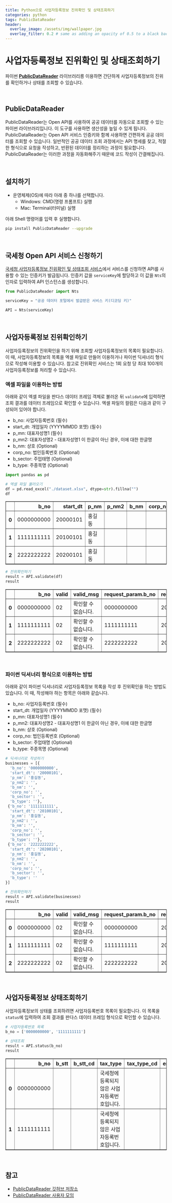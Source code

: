 ```yaml
---
title: Python으로 사업자등록정보 진위확인 및 상태조회하기
categories: python
tags: PublicDataReader
header:
  overlay_image: /assets/img/wallpaper.jpg
  overlay_filter: 0.2 # same as adding an opacity of 0.5 to a black background
---
```


# 사업자등록정보 진위확인 및 상태조회하기

파이썬 [**PublicDataReader**](https://github.com/WooilJeong/PublicDataReader) 라이브러리릉 이용하면 간단하게 사업자등록정보의 진위를 확인하거나 상태를 조회할 수 있습니다. 

<br>

## PublicDataReader

PublicDataReader는 Open API를 사용하여 공공 데이터를 자동으로 조회할 수 있는 파이썬 라이브러리입니다. 이 도구를 사용하면 생산성을 높일 수 있게 됩니다. PublicDataReader는 Open API 서비스 인증키와 함께 사용하면 간편하게 공공 데이터를 조회할 수 있습니다. 일반적인 공공 데이터 조회 과정에서는 API 명세를 찾고, 적절한 형식으로 요청을 작성하고, 반환된 데이터를 정리하는 과정이 필요합니다. PublicDataReader는 이러한 과정을 자동화해주기 때문에 코드 작성이 간결해집니다.

<br>

## 설치하기

- 운영체제(OS)에 따라 아래 중 하나를 선택합니다.
    - Windows: CMD(명령 프롬프트) 실행
    - Mac: Terminal(터미널) 실행

아래 Shell 명령어를 입력 후 실행합니다.

```bash
pip install PublicDataReader --upgrade
```

<br>

## 국세청 Open API 서비스 신청하기

[국세청 사업자등록정보 진위확인 및 상태조회 서비스](https://www.data.go.kr/tcs/dss/selectApiDataDetailView.do?publicDataPk=15081808)에서 서비스를 신청하면 API를 사용할 수 있는 인증키가 발급됩니다. 인증키 값을 `serviceKey`에 할당하고 이 값을 `Nts`의 인자로 입력하여 API 인스턴스를 생성합니다.


```python
from PublicDataReader import Nts

serviceKey = "공공 데이터 포털에서 발급받은 서비스 키(디코딩 키)"

API = Nts(serviceKey)
```

<br>

## 사업자등록정보 진위확인하기

사업자등록정보의 진위확인을 하기 위해 조회할 사업자등록정보의 목록이 필요합니다. 이 때, 사업자등록정보의 목록을 엑셀 파일로 만들어 이용하거나 파이썬 딕셔너리 형식으로 작성해 이용할 수 있습니다. 참고로 진위확인 서비스는 1회 요청 당 최대 100개의 사업자등록정보를 처리할 수 있습니다.

### 엑셀 파일을 이용하는 방법

아래와 같이 엑셀 파일을 판다스 데이터 프레임 객체로 불러온 뒤 `validate`에 입력하면 조회 결과를 데이터 프레임으로 확인할 수 있습니다. 엑셀 파일의 컬럼은 다음과 같이 구성되어 있어야 합니다.

- b_no: 사업자등록번호 (필수)
- start_dt: 개업일자 (YYYYMMDD 포맷) (필수)
- p_mn: 대표자성명1 (필수)
- p_mn2: 대표자성명2 - 대표자성명1 이 한글이 아닌 경우, 이에 대한 한글명
- b_nm: 상호 (Optional)
- corp_no: 법인등록번호 (Optional)
- b_sector: 주업태명 (Optional)
- b_type: 주종목명 (Optional)


```python
import pandas as pd

# 엑셀 파일 불러오기
df = pd.read_excel("./dataset.xlsx", dtype=str).fillna("")
df
```




<div>
<style scoped>
    .dataframe tbody tr th:only-of-type {
        vertical-align: middle;
    }

    .dataframe tbody tr th {
        vertical-align: top;
    }

    .dataframe thead th {
        text-align: right;
    }
</style>
<table border="1" class="dataframe">
  <thead>
    <tr style="text-align: right;">
      <th></th>
      <th>b_no</th>
      <th>start_dt</th>
      <th>p_nm</th>
      <th>p_nm2</th>
      <th>b_nm</th>
      <th>corp_no</th>
      <th>b_sector</th>
      <th>b_type</th>
    </tr>
  </thead>
  <tbody>
    <tr>
      <th>0</th>
      <td>0000000000</td>
      <td>20000101</td>
      <td>홍길동</td>
      <td></td>
      <td></td>
      <td></td>
      <td></td>
      <td></td>
    </tr>
    <tr>
      <th>1</th>
      <td>1111111111</td>
      <td>20100101</td>
      <td>홍길동</td>
      <td></td>
      <td></td>
      <td></td>
      <td></td>
      <td></td>
    </tr>
    <tr>
      <th>2</th>
      <td>2222222222</td>
      <td>20200101</td>
      <td>홍길동</td>
      <td></td>
      <td></td>
      <td></td>
      <td></td>
      <td></td>
    </tr>
  </tbody>
</table>
</div>




```python
# 진위확인하기
result = API.validate(df)
result
```




<div>
<style scoped>
    .dataframe tbody tr th:only-of-type {
        vertical-align: middle;
    }

    .dataframe tbody tr th {
        vertical-align: top;
    }

    .dataframe thead th {
        text-align: right;
    }
</style>
<table border="1" class="dataframe">
  <thead>
    <tr style="text-align: right;">
      <th></th>
      <th>b_no</th>
      <th>valid</th>
      <th>valid_msg</th>
      <th>request_param.b_no</th>
      <th>request_param.start_dt</th>
      <th>request_param.p_nm</th>
      <th>request_param.p_nm2</th>
      <th>request_param.b_nm</th>
      <th>request_param.corp_no</th>
      <th>request_param.b_type</th>
      <th>request_param.b_sector</th>
    </tr>
  </thead>
  <tbody>
    <tr>
      <th>0</th>
      <td>0000000000</td>
      <td>02</td>
      <td>확인할 수 없습니다.</td>
      <td>0000000000</td>
      <td>20000101</td>
      <td>홍길동</td>
      <td></td>
      <td></td>
      <td></td>
      <td></td>
      <td></td>
    </tr>
    <tr>
      <th>1</th>
      <td>1111111111</td>
      <td>02</td>
      <td>확인할 수 없습니다.</td>
      <td>1111111111</td>
      <td>20100101</td>
      <td>홍길동</td>
      <td></td>
      <td></td>
      <td></td>
      <td></td>
      <td></td>
    </tr>
    <tr>
      <th>2</th>
      <td>2222222222</td>
      <td>02</td>
      <td>확인할 수 없습니다.</td>
      <td>2222222222</td>
      <td>20200101</td>
      <td>홍길동</td>
      <td></td>
      <td></td>
      <td></td>
      <td></td>
      <td></td>
    </tr>
  </tbody>
</table>
</div>



<br>

### 파이썬 딕셔너리 형식으로 이용하는 방법

아래와 같이 파이썬 딕셔너리로 사업자등록정보 목록을 작성 후 진위확인을 하는 방법도 있습니다. 이 때, 작성해야 하는 항목은 아래와 같습니다.

- b_no: 사업자등록번호 (필수)
- start_dt: 개업일자 (YYYYMMDD 포맷) (필수)
- p_mn: 대표자성명1 (필수)
- p_mn2: 대표자성명2 - 대표자성명1 이 한글이 아닌 경우, 이에 대한 한글명
- b_nm: 상호 (Optional)
- corp_no: 법인등록번호 (Optional)
- b_sector: 주업태명 (Optional)
- b_type: 주종목명 (Optional)


```python
# 딕셔너리로 작성하기
businesses = [{
  'b_no': '0000000000',
  'start_dt': '20000101',
  'p_nm': '홍길동',
  'p_nm2': '',
  'b_nm': '',
  'corp_no': '',
  'b_sector': '',
  'b_type': ''},
 {'b_no': '1111111111',
  'start_dt': '20100101',
  'p_nm': '홍길동',
  'p_nm2': '',
  'b_nm': '',
  'corp_no': '',
  'b_sector': '',
  'b_type': ''},
 {'b_no': '2222222222',
  'start_dt': '20200101',
  'p_nm': '홍길동',
  'p_nm2': '',
  'b_nm': '',
  'corp_no': '',
  'b_sector': '',
  'b_type': ''
}]

# 진위확인하기
result = API.validate(businesses)
result
```




<div>
<style scoped>
    .dataframe tbody tr th:only-of-type {
        vertical-align: middle;
    }

    .dataframe tbody tr th {
        vertical-align: top;
    }

    .dataframe thead th {
        text-align: right;
    }
</style>
<table border="1" class="dataframe">
  <thead>
    <tr style="text-align: right;">
      <th></th>
      <th>b_no</th>
      <th>valid</th>
      <th>valid_msg</th>
      <th>request_param.b_no</th>
      <th>request_param.start_dt</th>
      <th>request_param.p_nm</th>
      <th>request_param.p_nm2</th>
      <th>request_param.b_nm</th>
      <th>request_param.corp_no</th>
      <th>request_param.b_type</th>
      <th>request_param.b_sector</th>
    </tr>
  </thead>
  <tbody>
    <tr>
      <th>0</th>
      <td>0000000000</td>
      <td>02</td>
      <td>확인할 수 없습니다.</td>
      <td>0000000000</td>
      <td>20000101</td>
      <td>홍길동</td>
      <td></td>
      <td></td>
      <td></td>
      <td></td>
      <td></td>
    </tr>
    <tr>
      <th>1</th>
      <td>1111111111</td>
      <td>02</td>
      <td>확인할 수 없습니다.</td>
      <td>1111111111</td>
      <td>20100101</td>
      <td>홍길동</td>
      <td></td>
      <td></td>
      <td></td>
      <td></td>
      <td></td>
    </tr>
    <tr>
      <th>2</th>
      <td>2222222222</td>
      <td>02</td>
      <td>확인할 수 없습니다.</td>
      <td>2222222222</td>
      <td>20200101</td>
      <td>홍길동</td>
      <td></td>
      <td></td>
      <td></td>
      <td></td>
      <td></td>
    </tr>
  </tbody>
</table>
</div>



<br>

## 사업자등록정보 상태조회하기

사업자등록정보의 상태를 조회하려면 사업자등록번호 목록이 필요합니다. 이 목록을 `status`에 입력하여 조회 결과를 판다스 데이터 프레임 형식으로 확인할 수 있습니다.


```python
# 사업자등록번호 목록
b_no = ['0000000000', '1111111111']

# 상태조회
result = API.status(b_no)
result
```




<div>
<style scoped>
    .dataframe tbody tr th:only-of-type {
        vertical-align: middle;
    }

    .dataframe tbody tr th {
        vertical-align: top;
    }

    .dataframe thead th {
        text-align: right;
    }
</style>
<table border="1" class="dataframe">
  <thead>
    <tr style="text-align: right;">
      <th></th>
      <th>b_no</th>
      <th>b_stt</th>
      <th>b_stt_cd</th>
      <th>tax_type</th>
      <th>tax_type_cd</th>
      <th>end_dt</th>
      <th>utcc_yn</th>
      <th>tax_type_change_dt</th>
      <th>invoice_apply_dt</th>
    </tr>
  </thead>
  <tbody>
    <tr>
      <th>0</th>
      <td>0000000000</td>
      <td></td>
      <td></td>
      <td>국세청에 등록되지 않은 사업자등록번호입니다.</td>
      <td></td>
      <td></td>
      <td></td>
      <td></td>
      <td></td>
    </tr>
    <tr>
      <th>1</th>
      <td>1111111111</td>
      <td></td>
      <td></td>
      <td>국세청에 등록되지 않은 사업자등록번호입니다.</td>
      <td></td>
      <td></td>
      <td></td>
      <td></td>
      <td></td>
    </tr>
  </tbody>
</table>
</div>



<br>

## 참고

- [PublicDataReader 깃허브 저장소](https://github.com/WooilJeong/PublicDataReader)
- [PublicDataReader 사용자 모임](https://open.kakao.com/o/gbt2Pl2d)